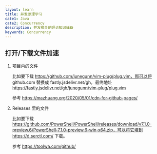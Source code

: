 ```yaml
---
layout: learn
title: 并发原理学习
cate1: Java
cate2: Concurrency
description: 并发相关的理论知识储备
keywords: Concurrency
---
```


## 打开/下载文件加速

1. 项目内的文件

   比如要下载 https://github.com/junegunn/vim-plug/plug.vim，那可以将 github.com 替换成 fastly.jsdelivr.net/gh，最终地址 https://fastly.jsdelivr.net/gh/junegunn/vim-plug/plug.vim

   参考 <https://mazhuang.org/2020/05/01/cdn-for-github-pages/>

2. Releases 里的文件

   比如要下载 https://github.com/PowerShell/PowerShell/releases/download/v7.1.0-preview.6/PowerShell-7.1.0-preview.6-win-x64.zip，可以将它填到 https://d.serctl.com/ 下载。

   参考 <https://toolwa.com/github/>